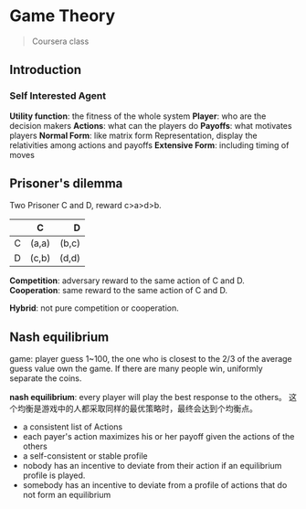 # Game Theory
> Coursera class

## Introduction
### Self Interested Agent
__Utility function__: the fitness of the whole system
__Player__: who are the decision makers
__Actions__: what can the players do
__Payoffs__: what motivates players
__Normal Form__: like matrix form Representation, display the relativities among actions and payoffs
__Extensive Form__: including timing of moves

## Prisoner's dilemma

Two Prisoner C and D, reward c>a>d>b.

|         | C           | D  |
| ------ |:------------:| -----:|
| C      | (a,a) | (b,c) |
| D      | (c,b)      |   (d,d) |

__Competition__: adversary reward to the same action of C and D.
__Cooperation__: same reward to the same action of C and D.

__Hybrid__: not pure competition or cooperation.

## Nash equilibrium
game: player guess 1~100, the one who is closest to the 2/3 of the average guess value own the game. If there are many people win, uniformly separate the coins.

__nash equilibrium__: every player will play the best response to the others。 这个均衡是游戏中的人都采取同样的最优策略时，最终会达到个均衡点。

- a consistent list of Actions
- each payer's action maximizes his or her payoff given the actions of the others
- a self-consistent or stable profile
- nobody has an incentive to deviate from their action if an equilibrium profile is played.
- somebody has an incentive to deviate from a profile of actions that do not form an equilibrium
